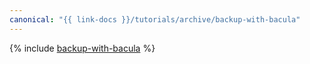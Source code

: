 ```yaml
---
canonical: "{{ link-docs }}/tutorials/archive/backup-with-bacula"
---
```


{% include [backup-with-bacula](../../_tutorials/archive/backup-with-bacula.md) %}
